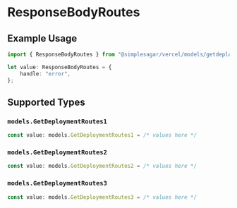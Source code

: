 # ResponseBodyRoutes

## Example Usage

```typescript
import { ResponseBodyRoutes } from "@simplesagar/vercel/models/getdeploymentop.js";

let value: ResponseBodyRoutes = {
    handle: "error",
};
```

## Supported Types

### `models.GetDeploymentRoutes1`

```typescript
const value: models.GetDeploymentRoutes1 = /* values here */
```

### `models.GetDeploymentRoutes2`

```typescript
const value: models.GetDeploymentRoutes2 = /* values here */
```

### `models.GetDeploymentRoutes3`

```typescript
const value: models.GetDeploymentRoutes3 = /* values here */
```

